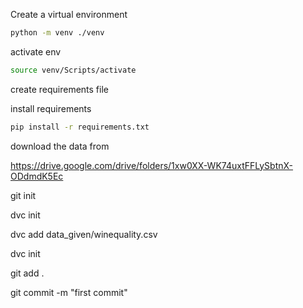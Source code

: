 Create a virtual environment
```bash
python -m venv ./venv
```
activate env
```bash
source venv/Scripts/activate
```

create requirements file

install requirements
```bash
pip install -r requirements.txt
```

download the data from

https://drive.google.com/drive/folders/1xw0XX-WK74uxtFFLySbtnX-ODdmdK5Ec

git init

dvc init

dvc add data_given/winequality.csv

dvc init

git add .

git commit -m "first commit"